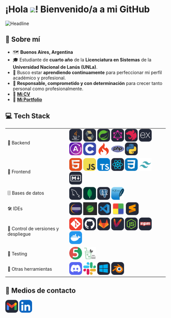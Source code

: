# **¡Hola <img src = "https://raw.githubusercontent.com/MartinHeinz/MartinHeinz/master/wave.gif" width = 30px>! Bienvenido/a a mi GitHub**
<img src="https://readme-typing-svg.herokuapp.com?color=%FF0080AA&size=32&width=600&height=50&lines=Maximiliano+Calahorra;Junior+Developer;Estudiante+Lic.+en+Sistemas" alt="Headline"/>

## 🤳 Sobre mí 
- 🗺️ **Buenos Aires, Argentina**
- 🎓 Estudiante de **cuarto año** de la **Licenciatura en Sistemas** de la **Universidad Nacional de Lanús (UNLa)**.
- 📖 Busco estar **aprendiendo continuamente** para perfeccionar mi perfil académico y profesional.
- 🙏 **Responsable, comprometido y con determinación** para crecer tanto personal como profesionalmente.
- 📄 <a href="https://drive.google.com/file/d/1eS3bJFd6d5GNf4WukoLUVVqoHl9jxXd2/view?usp=sharing" target="_blank"><b>Mi CV</b></a>
- 💼 <a href="https://maximilianocalahorra.vercel.app" target="_blank"><b>Mi Portfolio</b></a>

## 💻 Tech Stack
<table>
    <tr>
        <td>🔧 Backend</td>
        <td>
            <img height="40" src="tech-icons/backend/java.svg" title="Java"/>
            <img height="40" src="tech-icons/backend/hibernate.svg" title="Hibernate"/>
            <img height="40" src="tech-icons/backend/spring.svg" title="Spring"/>
            <img height="40" src="tech-icons/backend/graphql.svg" title="GraphQL"/>
            <img height="40" src="tech-icons/backend/netsjs.svg" title="NestJS"/>
            <img height="40" src="tech-icons/backend/express.svg" title="Express"/>
            <img height="40" src="tech-icons/backend/apollo.svg" title="Apollo"/>
            <img height="40" src="tech-icons/backend/c.svg" title="C"/>
            <img height="40" src="tech-icons/backend/codeigniter.svg" title="CodeIgniter"/>
            <img height="40" src="tech-icons/backend/php.svg" title="PHP"/>
            <img height="40" src="tech-icons/backend/python.svg" title="Python"/>
        </td>
    </tr>
    <tr>
        <td>🎨 Frontend</td>
        <td>
            <img height="40" src="tech-icons/frontend/html.svg" title="HTML"/>
            <img height="40" src="tech-icons/frontend/js.svg" title="JavaScript"/>
            <img height="40" src="tech-icons/frontend/ts.svg" title="TypeScript"/>
            <img height="40" src="tech-icons/frontend/react.svg" title="React"/>
            <img height="40" src="tech-icons/frontend/css.svg" title="CSS"/>
            <img height="40" src="tech-icons/frontend/tailwind.svg" title="Tailwind"/>
            <img height="40" src="tech-icons/frontend/md.svg" title="Markdown"/>
        </td>
    </tr>
    <tr>
        <td>🗄️ Bases de datos</td>
        <td>
            <img height="40" src="tech-icons/databases/mysql.svg" title="MySQL"/>
            <img height="40" src="tech-icons/databases/mongodb.svg" title="MongoDB"/>
            <img height="40" src="tech-icons/databases/postgresql.svg" title="PostgreSQL"/>
            <img height="40" src="tech-icons/databases/sqlite.svg" title="SQLite"/>
        </td>
    </tr>
    <tr>
        <td>🛠️ IDEs</td>
        <td>
            <img height="40" src="tech-icons/IDEs/eclipse.svg" title="Eclipse"/>
            <img height="40" src="tech-icons/IDEs/sts.png" title="Spring Tool Suite"/>
            <img height="40" src="tech-icons/IDEs/vscode.svg" title="Visual Studio Code"/>
            <img height="40" src="tech-icons/IDEs/codeblocks.png" title="CodeBlocks"/>
            <img height="40" src="tech-icons/IDEs/sublime.svg" title="Sublime Text"/>
        </td>
    </tr>
    <tr>
        <td>🚀 Control de versiones y despliegue</td>
        <td>
            <img height="40" src="tech-icons/deploy/git.svg" title="Git"/>
            <img height="40" src="tech-icons/deploy/github.svg" title="GitHub"/>
            <img height="40" src="tech-icons/deploy/gitlab.svg" title="GitLab"/>
            <img height="40" src="tech-icons/deploy/maven.svg" title="Maven"/>
            <img height="40" src="tech-icons/deploy/nodejs.svg" title="Node.js"/>
            <img height="40" src="tech-icons/deploy/npm.svg" title="NPM"/>
            <img height="40" src="tech-icons/deploy/docker.svg" title="Docker"/>
        </td>
    </tr>
    <tr>
        <td>🧪 Testing</td>
        <td>
            <img height="40" src="tech-icons/testing/junit.svg" title="JUnit"/>
            <img height="40" src="tech-icons/testing/mockito.png" title="Mockito"/>
        </td>
    </tr>
    <tr>
        <td>🧰 Otras herramientas</td>
        <td>
            <img height="40" src="tech-icons/tools/discord.svg" title="Discord"/>
            <img height="40" src="tech-icons/tools/slack.svg" title="Slack"/>
            <img height="40" src="tech-icons/tools/windows.svg" title="Windows"/>
            <img height="40" src="tech-icons/tools/blender.svg" title="Blender"/>
        </td>
    </tr>
</table>

## 📨 Medios de contacto
<a href="mailto:maximilianocalahorra@gmail.com" target="_blank"><img height="40" src="tech-icons/gmail.svg" title="Gmail"/></a>
<a href="https://www.linkedin.com/in/maximiliano-calahorra/" target="_blank"><img height="40" src="tech-icons/linkedin.svg" title="LinkedIn"/></a>
